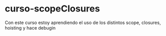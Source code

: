 # curso-scopeClosures
Con este curso estoy aprendiendo el uso de los distintos scope, closures, hoisting y hace debugin

